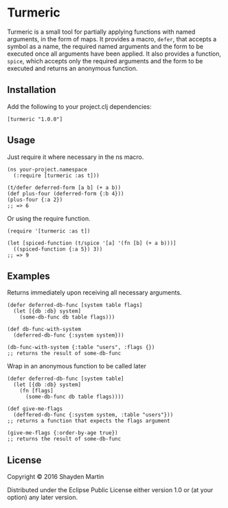 # Turmeric

Turmeric is a small tool for partially applying functions with named arguments,
in the form of maps. It provides a macro, `defer`, that accepts a symbol as a name,
the required named arguments and the form to be executed once all arguments
have been applied. It also provides a function, `spice`, which accepts only
the required arguments and the form to be executed and returns an anonymous function.

## Installation

Add the following to your project.clj dependencies:
```
[turmeric "1.0.0"]
```

## Usage

Just require it where necessary in the ns macro.
```
(ns your-project.namespace
  (:require [turmeric :as t]))

(t/defer deferred-form [a b] (+ a b))
(def plus-four (deferred-form {:b 4}))
(plus-four {:a 2})
;; => 6
```

Or using the require function.
```
(require '[turmeric :as t])

(let [spiced-function (t/spice '[a] '(fn [b] (+ a b)))]
  ((spiced-function {:a 5}) 3))
;; => 9
```

## Examples

Returns immediately upon receiving all necessary arguments.
```
(defer deferred-db-func [system table flags]
  (let [{db :db} system]
    (some-db-func db table flags)))

(def db-func-with-system
  (deferred-db-func {:system system}))

(db-func-with-system {:table "users", :flags {})
;; returns the result of some-db-func
```

Wrap in an anonymous function to be called later
```
(defer deferred-db-func [system table]
  (let [{db :db} system]
    (fn [flags]
      (some-db-func db table flags))))

(def give-me-flags
  (deffered-db-func {:system system, :table "users"}))
;; returns a function that expects the flags argument

(give-me-flags {:order-by-age true})
;; returns the result of some-db-func
```

## License

Copyright © 2016 Shayden Martin

Distributed under the Eclipse Public License either version 1.0 or (at
your option) any later version.
